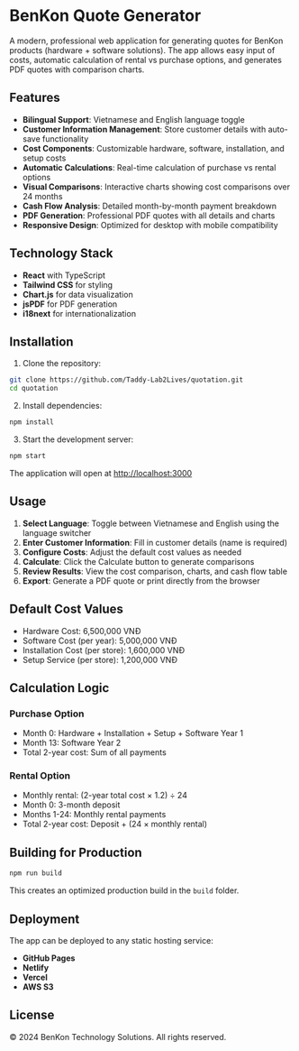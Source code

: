 # BenKon Quote Generator

A modern, professional web application for generating quotes for BenKon products (hardware + software solutions). The app allows easy input of costs, automatic calculation of rental vs purchase options, and generates PDF quotes with comparison charts.

## Features

- **Bilingual Support**: Vietnamese and English language toggle
- **Customer Information Management**: Store customer details with auto-save functionality
- **Cost Components**: Customizable hardware, software, installation, and setup costs
- **Automatic Calculations**: Real-time calculation of purchase vs rental options
- **Visual Comparisons**: Interactive charts showing cost comparisons over 24 months
- **Cash Flow Analysis**: Detailed month-by-month payment breakdown
- **PDF Generation**: Professional PDF quotes with all details and charts
- **Responsive Design**: Optimized for desktop with mobile compatibility

## Technology Stack

- **React** with TypeScript
- **Tailwind CSS** for styling
- **Chart.js** for data visualization
- **jsPDF** for PDF generation
- **i18next** for internationalization

## Installation

1. Clone the repository:
```bash
git clone https://github.com/Taddy-Lab2Lives/quotation.git
cd quotation
```

2. Install dependencies:
```bash
npm install
```

3. Start the development server:
```bash
npm start
```

The application will open at [http://localhost:3000](http://localhost:3000)

## Usage

1. **Select Language**: Toggle between Vietnamese and English using the language switcher
2. **Enter Customer Information**: Fill in customer details (name is required)
3. **Configure Costs**: Adjust the default cost values as needed
4. **Calculate**: Click the Calculate button to generate comparisons
5. **Review Results**: View the cost comparison, charts, and cash flow table
6. **Export**: Generate a PDF quote or print directly from the browser

## Default Cost Values

- Hardware Cost: 6,500,000 VNĐ
- Software Cost (per year): 5,000,000 VNĐ
- Installation Cost (per store): 1,600,000 VNĐ
- Setup Service (per store): 1,200,000 VNĐ

## Calculation Logic

### Purchase Option
- Month 0: Hardware + Installation + Setup + Software Year 1
- Month 13: Software Year 2
- Total 2-year cost: Sum of all payments

### Rental Option
- Monthly rental: (2-year total cost × 1.2) ÷ 24
- Month 0: 3-month deposit
- Months 1-24: Monthly rental payments
- Total 2-year cost: Deposit + (24 × monthly rental)

## Building for Production

```bash
npm run build
```

This creates an optimized production build in the `build` folder.

## Deployment

The app can be deployed to any static hosting service:

- **GitHub Pages**
- **Netlify**
- **Vercel**
- **AWS S3**

## License

© 2024 BenKon Technology Solutions. All rights reserved.
